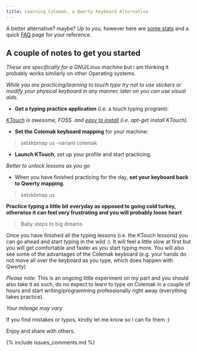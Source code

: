 ```yaml
---
title: Learning Colemak, a Qwerty Keyboard Alternative
---
```



A better alternative? maybe? _Up to you,_ however here are 
[some stats](http://mkweb.bcgsc.ca/carpalx/?colemak#colemak_detailed_statistics) 
and a quick [FAQ](http://colemak.com/FAQ) page for your reference.  

## A couple of notes to get you started

_These are specifically for a GNU/Linux machine_ but i am thinking it probably
works similarly on other Operating systems.
    

_While you are practicing/learning to touch type try not to use stickers or 
modify your physical keyboard in any manner, later on you can use visual aids._
    
* **Get a typing practice application** (i.e. a touch typing program):

_[KTouch](https://edu.kde.org/applications/all/ktouch) is awesome, FOSS  
and [easy to install](http://colemak.com/KTouch) (i.e. apt-get install KTouch)._
    
* **Set the Colemak keyboard mapping** for your machine:

> setxkbmap us -variant colemak
    
* **Launch KTouch**, set up your profile and start practicing.

_Better to unlock lessons as you go_
    
* When you have finished practicing for the day, **set your keyboard back to Qwerty mapping**.

> setxkbmap us

**Practice typing a little bit everyday as opposed to going cold turkey, 
otherwise it can feel very frustrating and you will probably loose heart**

> Baby steps to big dreams

Once you have finished all the typing lessons (i.e. the KTouch lessons) you can
go ahead and start typing in the wild :). It will feel a little slow at first
but you will get comfortable and faster as you start typing more. You will also
see some of the advantages of the Colemak keyboard (e.g. your hands do not move
all over the keyboard as you type, which does happen with Qwerty)

_Please note:_ This is an ongoing little experiment on my part and you should
also take it as such, do no expect to learn to type on Colemak in a couple of
hours and start writing/programming professionally right away (everything takes
practice).

_Your mileage may vary_

If you find mistakes or typos, kindly let me know so I can fix them :)

Enjoy and share with others.

{% include issues_comments.md %}
